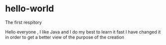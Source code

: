 # hello-world
The first respitory

Hello everyone , I like Java and I do my best to learn it fast 
I have changed it in order to get a better view of the purpose of the creation


